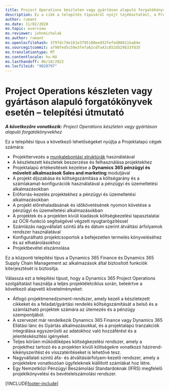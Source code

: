 ```yaml
---
title: Project Operations készleten vagy gyártáson alapuló forgatókönyvek esetén – telepítési útmutató
description: Ez a cikk a telepítés típusáról nyújt tájékoztatást, a Project Operations készletezett/éles környezetben futó forgatókönyvekhez.
author: rumant
ms.date: 11/02/2020
ms.topic: overview
ms.reviewer: johnmichalak
ms.author: rumant
ms.openlocfilehash: 379fdc7de161e3795100ee932fefed88811ba84e
ms.sourcegitcommit: a798fed5c59e3fefa62cdfa42c852d529b33fd35
ms.translationtype: MT
ms.contentlocale: hu-HU
ms.lasthandoff: 06/18/2022
ms.locfileid: "9028797"
---
```

# <a name="project-operations-for-stockedproduction-based-scenarios-deployment-overview"></a>Project Operations készleten vagy gyártáson alapuló forgatókönyvek esetén – telepítési útmutató

_**A következőre vonatkozik:** Project Operations készleten vagy gyártáson alapuló forgatókönyvekhez_


Ez a telepítési típus a következő lehetőségeket nyújtja a Projektalapú cégek számára:

- Projekttervezés a [munkalebontási struktúrák](work-breakdown-structures.md) használatával
- A készletezett készletek beszerzése és felhasználása projektekhez
- Projektalapú értékesítések kezelése a **Dynamics 365 pénzügyi és műveleti alkalmazások Sales and marketing** moduljával
- A projekt díjszabása és költségszámítása a költségarány és a számlakamat-konfigurációk használatával a pénzügyi és üzemeltetési alkalmazásokban
- Erőforrás-kezelés projektekhez a pénzügyi és üzemeltetési alkalmazásokban
- A projekt előrehaladásának és időkövetésének nyomon követése a pénzügyi és üzemeltetési alkalmazásokban
- A projektek és a projekten kívüli kiadások költségkezelési tapasztalatai az OCR-funkció segítségével végzett nyugtarögzítéssel
- Számlázás nagyvállalati szintű áfa és dátum szerint átváltási árfolyamok rendszer használatával
- Konfigurálható projektcsoportok a befejezetlen termelés könyveléséhez és az elhatárolásokhoz
- Projektbevétel elszámolása

Ez a központi telepítési típus a Dynamics 365 Finance és Dynamics 365 Supply Chain Management az alkalmazások által biztosított funkciók kiterjesztését is biztosítja.

Válassza ezt a telepítési típust, hogy a Dynamics 365 Project Operations szolgáltatást használja a teljes projektéletciklus során, beleértve a következő alapvető követelményeket:

- Átfogó projektmenedzsment-rendszer, amely kezeli a készletezett cikkeket és a feladat/gyártási rendelés költségszámítását a belső és a számlázható projektek számára az ütemezés és a pénzügy szempontjából.
- A szervezet már rendelkezik Dynamics 365 Finance vagy Dynamics 365 Ellátási lánc és Gyártás alkalmazásokkal, és a projektalapú tranzakciók integrálása egyszerűsíti az adatokhoz való hozzáférést és a jelentéskészítési igényeket.
- Teljes körűen működőképes költségkezelési rendszer, amely a projekthez tartozó és a projekten kívüli költségekre vonatkozó házirend-kikényszerítést és visszatérítéseket is lehetővé tesz.
- Nagyvállalati szintű áfa- és átváltásiárfolyam-kezelő rendszer, amely a projektekre vonatkozóan ügyfeleknek kiállított számlákat hoz létre.
- Egy Nemzetközi Pénzügyi Beszámolási Standardoknak (IFRS) megfelelő projektkönyvelési és bevételelszámolási rendszer.



[!INCLUDE[footer-include](../includes/footer-banner.md)]